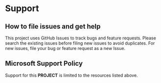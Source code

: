 # Support

## How to file issues and get help

This project uses GitHub Issues to track bugs and feature requests. Please search the existing issues before filing new issues to avoid duplicates. For new issues, file your bug or feature request as a new Issue.

## Microsoft Support Policy

Support for this **PROJECT** is limited to the resources listed above.

